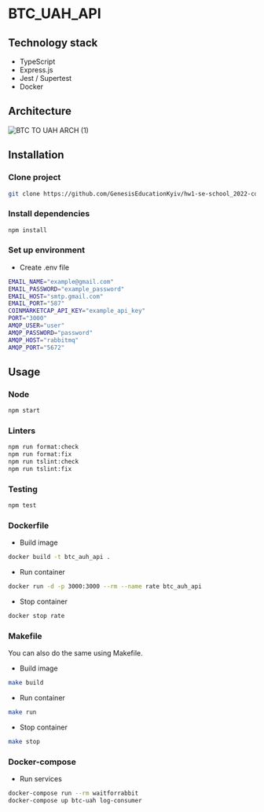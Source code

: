 # BTC_UAH_API

## Technology stack

-   TypeScript
-   Express.js
-   Jest / Supertest
-   Docker

## Architecture
![BTC TO UAH ARCH (1)](https://user-images.githubusercontent.com/65043455/192067123-8ef1ea32-21f0-4a31-8174-11f21ab91373.png)


## Installation

### Clone project

```bash
git clone https://github.com/GenesisEducationKyiv/hw1-se-school_2022-code-review-DHushchin
```

### Install dependencies

```bash
npm install
```

### Set up environment

-   Create .env file

```bash
EMAIL_NAME="example@gmail.com"
EMAIL_PASSWORD="example_password"
EMAIL_HOST="smtp.gmail.com"
EMAIL_PORT="587"
COINMARKETCAP_API_KEY="example_api_key"
PORT="3000"
AMQP_USER="user"
AMQP_PASSWORD="password"
AMQP_HOST="rabbitmq"
AMQP_PORT="5672"
```

## Usage

### Node

```bash
npm start
```

### Linters

```bash
npm run format:check
npm run format:fix
npm run tslint:check
npm run tslint:fix
```

### Testing

```bash
npm test
```

### Dockerfile

-   Build image

```bash
docker build -t btc_auh_api .
```

-   Run container

```bash
docker run -d -p 3000:3000 --rm --name rate btc_auh_api
```

-   Stop container

```bash
docker stop rate
```

### Makefile

You can also do the same using Makefile.

-   Build image

```bash
make build
```

-   Run container

```bash
make run
```

-   Stop container

```bash
make stop
```

### Docker-compose

-   Run services

```bash
docker-compose run --rm waitforrabbit
docker-compose up btc-uah log-consumer
```